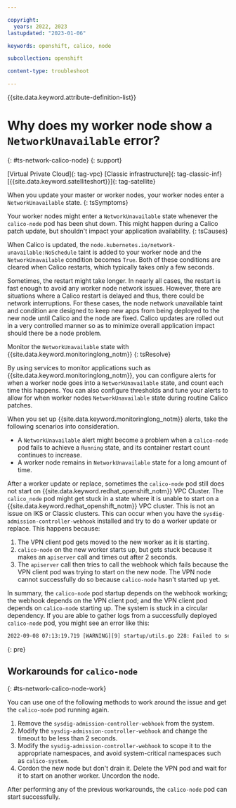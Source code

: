 ```yaml
---

copyright: 
  years: 2022, 2023
lastupdated: "2023-01-06"

keywords: openshift, calico, node

subcollection: openshift

content-type: troubleshoot

---
```


{{site.data.keyword.attribute-definition-list}}




# Why does my worker node show a `NetworkUnavailable` error?
{: #ts-network-calico-node}
{: support}

[Virtual Private Cloud]{: tag-vpc} [Classic infrastructure]{: tag-classic-inf} [{{site.data.keyword.satelliteshort}}]{: tag-satellite}

When you update your master or worker nodes, your worker nodes enter a `NetworkUnavailable` state.
{: tsSymptoms}

Your worker nodes might enter a `NetworkUnavailable` state whenever the `calico-node` pod has been shut down. This might happen during a Calico patch update, but shouldn't impact your application availability.
{: tsCauses}

When Calico is updated, the `node.kubernetes.io/network-unavailable:NoSchedule` taint is added to your worker node and the `NetworkUnavailable` condition becomes `True`. Both of these conditions are cleared when Calico restarts, which typically takes only a few seconds.

Sometimes, the restart might take longer. In nearly all cases, the restart is fast enough to avoid any worker node network issues. However, there are situations where a Calico restart is delayed and thus, there could be network interruptions. For these cases, the node network unavailable taint and condition are designed to keep new apps from being deployed to the new node until Calico and the node are fixed. Calico updates are rolled out in a very controlled manner so as to minimize overall application impact should there be a node problem.

Monitor the `NetworkUnavailable` state with {{site.data.keyword.monitoringlong_notm}}
{: tsResolve}

By using services to monitor applications such as {{site.data.keyword.monitoringlong_notm}}, you can configure alerts for when a worker node goes into a `NetworkUnavailable` state, and count each time this happens. You can also configure thresholds and tune your alerts to allow for when worker nodes `NetworkUnavailable` state during routine Calico patches.

When you set up {{site.data.keyword.monitoringlong_notm}} alerts, take the following scenarios into consideration.

- A `NetworkUnavailable` alert might become a problem when a `calico-node` pod fails to achieve a `Running` state, and its container restart count continues to increase.
- A worker node remains in `NetworkUnavailable` state for a long amount of time.

After a worker update or replace, sometimes the `calico-node` pod still does not start on {{site.data.keyword.redhat_openshift_notm}} VPC Cluster. The `calico_node` pod might get stuck in a state where it is unable to start on a {{site.data.keyword.redhat_openshift_notm}} VPC cluster. This is not an issue on IKS or Classic clusters. This can occur when you have the `sysdig-admission-controller-webhook` installed and try to do a worker update or replace. This happens because:

1. The VPN client pod gets moved to the new worker as it is starting.
2. `calico-node` on the new worker starts up, but gets stuck because it makes an `apiserver` call and times out after 2 seconds.
3. The `apiserver` call then tries to call the webhook which fails because the VPN client pod was trying to start on the new node. The VPN node cannot successfully do so because `calico-node` hasn't started up yet.

In summary, the `calico-node` pod startup depends on the webhook working; the webhook depends on the VPN client pod; and the VPN client pod depends on `calico-node` starting up. The system is stuck in a circular dependency. If you are able to gather logs from a successfully deployed `calico-node` pod, you might see an error like this:

```txt
2022-09-08 07:13:19.719 [WARNING][9] startup/utils.go 228: Failed to set NetworkUnavailable; will retry error=Patch "https://172.21.0.1:443/api/v1/nodes/10.242.64.17/status?timeout=2s": net/http: request canceled (Client.Timeout exceeded while awaiting headers)
```
{: pre}

## Workarounds for `calico-node`
{: #ts-network-calico-node-work}

You can use one of the following methods to work around the issue and get the `calico-node` pod running again.
1. Remove the `sysdig-admission-controller-webhook` from the system. 
2. Modify the `sysdig-admission-controller-webhook` and change the timeout to be less than 2 seconds. 
3. Modify the `sysdig-admission-controller-webhook` to scope it to the appropriate namespaces, and avoid system-critical namespaces such as `calico-system`.  
4. Cordon the new node but don't drain it. Delete the VPN pod and wait for it to start on another worker. Uncordon the node.

After performing any of the previous workarounds, the `calico-node` pod can start successfully.

